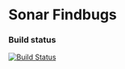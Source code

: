 Sonar Findbugs 
==========

### Build status

[![Build Status](https://api.travis-ci.org/SonarSource/sonar-findbugs.png)](https://travis-ci.org/SonarSource/sonar-findbugs)
